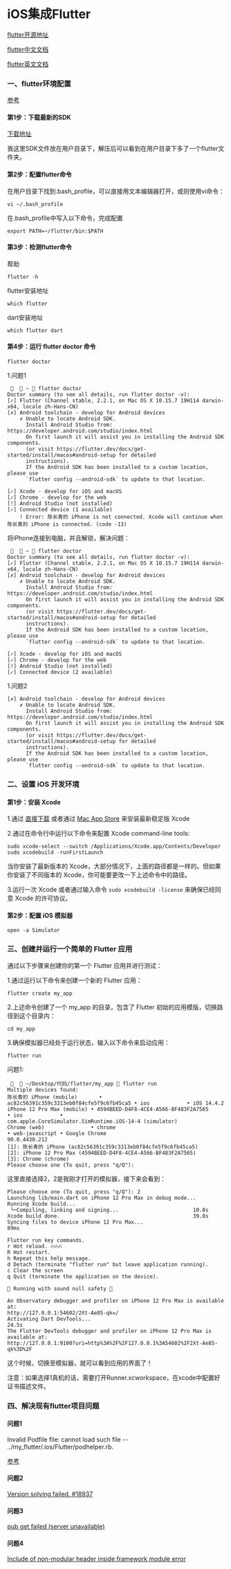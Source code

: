 # iOS集成Flutter

[flutter开源地址](https://github.com/flutter/flutter)

[flutter中文文档](https://flutter.cn/docs)

[flutter英文文档](https://flutter.dev/docs)

### 一、flutter环境配置

[参考](https://www.jianshu.com/p/1bf5ef561a3c)

#### 第1步：下载最新的SDK

[下载地址](https://flutter.dev/docs/development/tools/sdk/releases?tab=macos)

我这里SDK文件放在用户目录下，解压后可以看到在用户目录下多了一个flutter文件夹。

#### 第2步：配置flutter命令

在用户目录下找到.bash_profile，可以直接用文本编辑器打开，或则使用vi命令：
```
vi ~/.bash_profile
```
在.bash_profile中写入以下命令，完成配置
```
export PATH=~/flutter/bin:$PATH
```

#### 第3步：检测flutter命令

帮助
```
flutter -h 
```
flutter安装地址
```
which flutter
```
dart安装地址
```
which flutter dart
```

#### 第4步：运行 flutter doctor 命令
```
flutter doctor
```
1.问题1

```
 🎉   ~  flutter doctor
Doctor summary (to see all details, run flutter doctor -v):
[✓] Flutter (Channel stable, 2.2.1, on Mac OS X 10.15.7 19H114 darwin-x64, locale zh-Hans-CN)
[✗] Android toolchain - develop for Android devices
    ✗ Unable to locate Android SDK.
      Install Android Studio from: https://developer.android.com/studio/index.html
      On first launch it will assist you in installing the Android SDK components.
      (or visit https://flutter.dev/docs/get-started/install/macos#android-setup for detailed
      instructions).
      If the Android SDK has been installed to a custom location, please use
      `flutter config --android-sdk` to update to that location.

[✓] Xcode - develop for iOS and macOS
[✓] Chrome - develop for the web
[!] Android Studio (not installed)
[✓] Connected device (1 available)
    ! Error: 陈长青的 iPhone is not connected. Xcode will continue when 陈长青的 iPhone is connected. (code -13)
```

将iPhone连接到电脑，并且解锁，解决问题：
```
 🎉   ~  flutter doctor
Doctor summary (to see all details, run flutter doctor -v):
[✓] Flutter (Channel stable, 2.2.1, on Mac OS X 10.15.7 19H114 darwin-x64, locale zh-Hans-CN)
[✗] Android toolchain - develop for Android devices
    ✗ Unable to locate Android SDK.
      Install Android Studio from: https://developer.android.com/studio/index.html
      On first launch it will assist you in installing the Android SDK components.
      (or visit https://flutter.dev/docs/get-started/install/macos#android-setup for detailed
      instructions).
      If the Android SDK has been installed to a custom location, please use
      `flutter config --android-sdk` to update to that location.

[✓] Xcode - develop for iOS and macOS
[✓] Chrome - develop for the web
[!] Android Studio (not installed)
[✓] Connected device (2 available)
```
1.问题2
```
[✗] Android toolchain - develop for Android devices
    ✗ Unable to locate Android SDK.
      Install Android Studio from: https://developer.android.com/studio/index.html
      On first launch it will assist you in installing the Android SDK components.
      (or visit https://flutter.dev/docs/get-started/install/macos#android-setup for detailed
      instructions).
      If the Android SDK has been installed to a custom location, please use
      `flutter config --android-sdk` to update to that location.
```


### 二、设置 iOS 开发环境

#### 第1步：安装 Xcode

1.通过 [直接下载](https://developer.apple.com/xcode/) 或者通过 [Mac App Store](https://apps.apple.com/us/app/xcode/id497799835) 来安装最新稳定版 Xcode

2.通过在命令行中运行以下命令来配置 Xcode command-line tools:
```
sudo xcode-select --switch /Applications/Xcode.app/Contents/Developer
sudo xcodebuild -runFirstLaunch
```
当你安装了最新版本的 Xcode，大部分情况下，上面的路径都是一样的。但如果你安装了不同版本的 Xcode，你可能要更改一下上述命令中的路径。

3.运行一次 Xcode 或者通过输入命令 `sudo xcodebuild -license` 来确保已经同意 Xcode 的许可协议。

#### 第2步：配置 iOS 模拟器

```
open -a Simulator

```

### 三、创建并运行一个简单的 Flutter 应用

通过以下步骤来创建你的第一个 Flutter 应用并进行测试：

1.通过运行以下命令来创建一个新的 Flutter 应用：
```
flutter create my_app
```

2.上述命令创建了一个 my_app 的目录，包含了 Flutter 初始的应用模版，切换路径到这个目录内：
```
cd my_app
```

3.确保模拟器已经处于运行状态，输入以下命令来启动应用：
```
flutter run
```

问题1:
```
 🎉   ~/Desktop/代码/flutter/my_app  flutter run
Multiple devices found:
陈长青的 iPhone (mobile)       • ac82c56391c359c3313eb0f84cfe5f9c6fb45ca5 • ios            • iOS 14.4.2
iPhone 12 Pro Max (mobile) • 4594BEED-D4F8-4CE4-A566-BF483F2A7565     • ios            •
com.apple.CoreSimulator.SimRuntime.iOS-14-4 (simulator)
Chrome (web)               • chrome                                   • web-javascript • Google Chrome
90.0.4430.212
[1]: 陈长青的 iPhone (ac82c56391c359c3313eb0f84cfe5f9c6fb45ca5)
[2]: iPhone 12 Pro Max (4594BEED-D4F8-4CE4-A566-BF483F2A7565)
[3]: Chrome (chrome)
Please choose one (To quit, press "q/Q"):
```
这里直接选择2，2是我刚才打开的模拟器，接下来会看到：
```
Please choose one (To quit, press "q/Q"): 2
Launching lib/main.dart on iPhone 12 Pro Max in debug mode...
Running Xcode build...
 └─Compiling, linking and signing...                        10.8s
Xcode build done.                                           39.8s
Syncing files to device iPhone 12 Pro Max...                        89ms

Flutter run key commands.
r Hot reload. 🔥🔥🔥
R Hot restart.
h Repeat this help message.
d Detach (terminate "flutter run" but leave application running).
c Clear the screen
q Quit (terminate the application on the device).

💪 Running with sound null safety 💪

An Observatory debugger and profiler on iPhone 12 Pro Max is available at:
http://127.0.0.1:54602/2Xt-Ae85-qk=/
Activating Dart DevTools...                                        24.5s
The Flutter DevTools debugger and profiler on iPhone 12 Pro Max is available at:
http://127.0.0.1:9100?uri=http%3A%2F%2F127.0.0.1%3A54602%2F2Xt-Ae85-qk%3D%2F
```
这个时候，切换至模拟器，就可以看到应用的界面了！

注意：如果选择1真机的话，需要打开Runner.xcworkspace，在xcode中配置好证书描述文件。

### 四、解决现有flutter项目问题

#### 问题1

Invalid Podfile file: cannot load such file -- ../my_flutter/.ios/Flutter/podhelper.rb. 

[参考](https://github.com/flutter/flutter/issues/37866)

#### 问题2

[Version solving failed. #18937](https://github.com/flutter/flutter/issues/18937)

#### 问题3

[pub get failed (server unavailable) ](https://github.com/flutter/flutter/issues/63053)

#### 问题4

[Include of non-modular header inside framework module error](https://stackoverflow.com/questions/38423565/include-of-non-modular-header-inside-framework-module-error/40314961)


